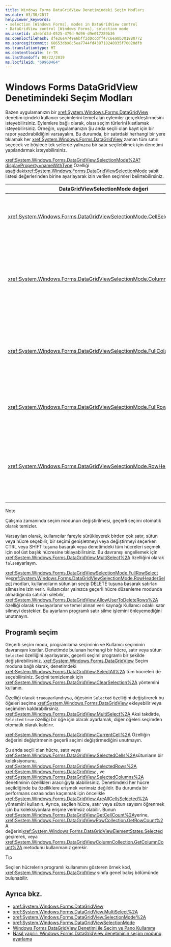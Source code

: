 ```yaml
---
title: Windows Forms DataGridView Denetimindeki Seçim Modları
ms.date: 03/30/2017
helpviewer_keywords:
- selection [Windows Forms], modes in DataGridView control
- DataGridView control [Windows Forms], selection mode
ms.assetid: a3ebfd3d-0525-479d-9d96-d9e017289b36
ms.openlocfilehash: dfe26e4749e6bff2d0ccdff47c6ea0b301880772
ms.sourcegitcommit: 68653db98c5ea7744fd438710248935f70020dfb
ms.translationtype: MT
ms.contentlocale: tr-TR
ms.lasthandoff: 08/22/2019
ms.locfileid: "69960464"
---
```

# <a name="selection-modes-in-the-windows-forms-datagridview-control"></a>Windows Forms DataGridView Denetimindeki Seçim Modları
Bazen uygulamanızın bir <xref:System.Windows.Forms.DataGridView> denetim içindeki kullanıcı seçimlerini temel alan eylemler gerçekleştirmesini isteyebilirsiniz. Eylemlere bağlı olarak, olası seçim türlerini kısıtlamak isteyebilirsiniz. Örneğin, uygulamanızın Şu anda seçili olan kayıt için bir rapor yazdırabildiğini varsayalım. Bu durumda, bir satırdaki herhangi bir yere tıklamak her <xref:System.Windows.Forms.DataGridView> zaman tüm satırı seçecek ve böylece tek seferde yalnızca bir satır seçilebilmek için denetimi yapılandırmak isteyebilirsiniz.  
  
 <xref:System.Windows.Forms.DataGridView.SelectionMode%2A?displayProperty=nameWithType> Özelliği aşağıdaki<xref:System.Windows.Forms.DataGridViewSelectionMode> sabit listesi değerlerinden birine ayarlayarak izin verilen seçimleri belirtebilirsiniz.  
  
|DataGridViewSelectionMode değeri|Açıklama|  
|-------------------------------------|-----------------|  
|<xref:System.Windows.Forms.DataGridViewSelectionMode.CellSelect>|Bir hücreye tıklamak onu seçer. Satır ve sütun üst bilgileri seçim için kullanılamaz.|  
|<xref:System.Windows.Forms.DataGridViewSelectionMode.ColumnHeaderSelect>|Bir hücreye tıklamak onu seçer. Bir sütun başlığına tıkladığınızda sütunun tamamı seçilir. Sütun başlıkları sıralama için kullanılamaz.|  
|<xref:System.Windows.Forms.DataGridViewSelectionMode.FullColumnSelect>|Bir hücreye veya sütun başlığına tıkladığınızda sütunun tamamı seçilir. Sütun başlıkları sıralama için kullanılamaz.|  
|<xref:System.Windows.Forms.DataGridViewSelectionMode.FullRowSelect>|Bir hücreye veya bir satır başlığına tıkladığınızda satırın tamamı seçilir.|  
|<xref:System.Windows.Forms.DataGridViewSelectionMode.RowHeaderSelect>|Varsayılan seçim modu. Bir hücreye tıklamak onu seçer. Bir satır başlığına tıkladığınızda satırın tamamı seçilir.|  
  
> [!NOTE]
> Çalışma zamanında seçim modunun değiştirilmesi, geçerli seçimi otomatik olarak temizler.  
  
 Varsayılan olarak, kullanıcılar fareyle sürükleyerek birden çok satır, sütun veya hücre seçebilir, bir seçimi genişletmeyi veya değiştirmeyi seçerken CTRL veya SHIFT tuşuna basarak veya denetimdeki tüm hücreleri seçmek için sol üst başlık hücresine tıklayabilirsiniz. Bu davranışı engellemek için <xref:System.Windows.Forms.DataGridView.MultiSelect%2A> özelliğini olarak `false`ayarlayın.  
  
 <xref:System.Windows.Forms.DataGridViewSelectionMode.FullRowSelect> Ve<xref:System.Windows.Forms.DataGridViewSelectionMode.RowHeaderSelect> modları, kullanıcıların sütunları seçip DELETE tuşuna basarak satırları silmesine izin verir. Kullanıcılar yalnızca geçerli hücre düzenleme modunda olmadığında satırları silebilir, <xref:System.Windows.Forms.DataGridView.AllowUserToDeleteRows%2A> özelliği olarak `true`ayarlanır ve temel alınan veri kaynağı Kullanıcı odaklı satır silmeyi destekler. Bu ayarların programlı satır silme işlemini önleyemediğini unutmayın.  
  
## <a name="programmatic-selection"></a>Programlı seçim  
 Geçerli seçim modu, programlama seçiminin ve Kullanıcı seçiminin davranışını kısıtlar. Denetimde bulunan herhangi bir hücre, satır veya sütun `Selected` özelliğini ayarlayarak, geçerli seçimi programlı bir şekilde değiştirebilirsiniz. <xref:System.Windows.Forms.DataGridView> Seçim moduna bağlı olarak, denetimdeki <xref:System.Windows.Forms.DataGridView.SelectAll%2A> tüm hücreleri de seçebilirsiniz. Seçimi temizlemek için <xref:System.Windows.Forms.DataGridView.ClearSelection%2A> yöntemini kullanın.  
  
 Özelliği olarak `true`ayarlandıysa, öğesinin `Selected` özelliğini değiştirerek bu öğeleri seçime <xref:System.Windows.Forms.DataGridView> ekleyebilir veya seçimden kaldırabilirsiniz. <xref:System.Windows.Forms.DataGridView.MultiSelect%2A> Aksi takdirde, `Selected` `true` özelliği bir öğe için olarak ayarlamak, diğer öğeleri seçimden otomatik olarak kaldırır.  
  
 <xref:System.Windows.Forms.DataGridView.CurrentCell%2A> Özelliğin değerini değiştirmenin geçerli seçimi değiştirmediğini unutmayın.  
  
 Şu anda seçili olan hücre, satır veya <xref:System.Windows.Forms.DataGridView.SelectedCells%2A>sütunların bir koleksiyonunu, <xref:System.Windows.Forms.DataGridView.SelectedRows%2A> <xref:System.Windows.Forms.DataGridView> , ve <xref:System.Windows.Forms.DataGridView.SelectedColumns%2A> denetiminin özellikleri aracılığıyla alabilirsiniz. Denetimdeki her hücre seçildiğinde bu özelliklere erişmek verimsiz değildir. Bu durumda bir performans cezasından kaçınmak için öncelikle <xref:System.Windows.Forms.DataGridView.AreAllCellsSelected%2A> yöntemini kullanın. Ayrıca, seçilen hücre, satır veya sütun sayısını öğrenmek için bu koleksiyonlara erişme verimsiz olabilir. Bunun <xref:System.Windows.Forms.DataGridView.GetCellCount%2A>yerine, <xref:System.Windows.Forms.DataGridViewRowCollection.GetRowCount%2A> değerini<xref:System.Windows.Forms.DataGridViewElementStates.Selected> geçirerek, veya <xref:System.Windows.Forms.DataGridViewColumnCollection.GetColumnCount%2A> metodunu kullanmanız gerekir.  
  
> [!TIP]
>  Seçilen hücrelerin programlı kullanımını gösteren örnek kod, <xref:System.Windows.Forms.DataGridView> sınıfa genel bakış bölümünde bulunabilir.  
  
## <a name="see-also"></a>Ayrıca bkz.

- <xref:System.Windows.Forms.DataGridView>
- <xref:System.Windows.Forms.DataGridView.MultiSelect%2A>
- <xref:System.Windows.Forms.DataGridView.SelectionMode%2A>
- <xref:System.Windows.Forms.DataGridViewSelectionMode>
- [Windows Forms DataGridView Denetimi ile Seçim ve Pano Kullanımı](selection-and-clipboard-use-with-the-windows-forms-datagridview-control.md)
- [Nasıl yapılır: Windows Forms DataGridView denetiminin seçim modunu ayarlama](how-to-set-the-selection-mode-of-the-windows-forms-datagridview-control.md)
